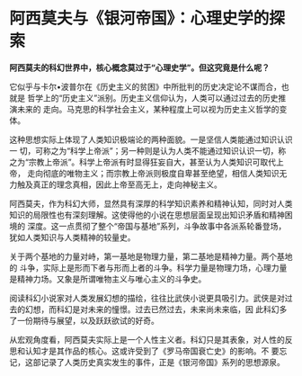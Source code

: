 # 阿西莫夫与《银河帝国》：心理史学的探索

**阿西莫夫的科幻世界中，核心概念莫过于“心理史学”。但这究竟是什么呢？**

它似乎与卡尔•波普尔在《历史主义的贫困》中所批判的历史决定论不谋而合，也就是
哲学上的“历史主义”派别。历史主义信仰认为，人类可以通过过去的历史推演未来的
走向。马克思的科学社会主义，某种程度上可以视为历史主义哲学的变体。

这种思想实际上体现了人类知识极端论的两种面貌。一是坚信人类能通过知识认识一
切，可称之为“科学上帝派”；另一种则是认为人类不能通过知识认识一切，称之为“宗教上帝派”。科学上帝派有时显得狂妄自大，甚至认为人类知识可取代上帝，
走向彻底的唯物主义；而宗教上帝派则极度自卑甚至绝望，相信人类知识无力触及真正的理念真相，因此上帝至高无上，走向神秘主义。

阿西莫夫，作为科幻大师，显然具有深厚的科学知识素养和精神认知，同时对人类知识的局限性也有深刻理解。这使得他的小说在思想层面呈现出知识矛盾和精神困境的
深度。这一点贯彻了整个“帝国与基地”系列，斗争故事中各派系轮番登场，犹如人类知识与人类精神的较量史。

关于两个基地的力量对峙，第一基地是物理力量，第二基地是精神力量。两个基地的
斗争，实际上是形而下者与形而上者的斗争。科学力量是物理力场，心理力量是精神力场。又象是所谓唯物主义与唯心主义的斗争史。

阅读科幻小说家对人类发展幻想的描绘，往往比武侠小说更具吸引力。武侠是对过去的幻想，而科幻是对未来的憧憬。过去已然过去，未来尚未来临，因
此科幻多了一份期待与展望，以及跃跃欲试的好奇。

从宏观角度看，阿西莫夫实际上是一个人性主义者。科幻只是其表象，对人性的反思和认知才是其作品的核心。这或许受到了《罗马帝国衰亡史》的影响。不
要忘记，这部记录了人类历史真实发生的事件，正是《银河帝国》系列的思想源泉。

